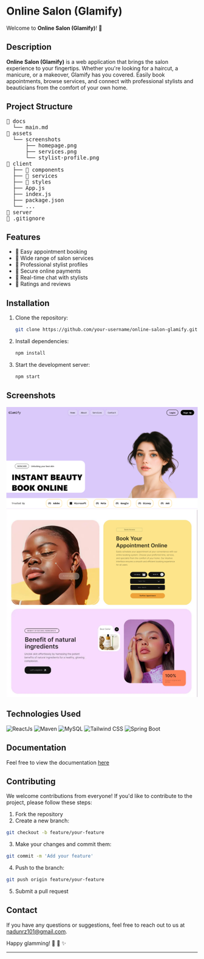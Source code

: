 # Online Salon (Glamify)

Welcome to **Online Salon (Glamify)**! :tada:

## Description

**Online Salon (Glamify)** is a web application that brings the salon experience to your fingertips. Whether you're looking for a haircut, a manicure, or a makeover, Glamify has you covered. Easily book appointments, browse services, and connect with professional stylists and beauticians from the comfort of your own home.

## Project Structure

<pre>
📂 docs
  └── main.md
📂 assets
  └── screenshots
      ├── homepage.png
      ├── services.png
      └── stylist-profile.png
📂 client
  ├── 📂 components
  ├── 📂 services
  ├── 📂 styles
  ├── App.js
  ├── index.js
  ├── package.json
  └── ...
📂 server
📄 .gitignore
</pre>

## Features

- :calendar: Easy appointment booking
- :nail_care: Wide range of salon services
- :busts_in_silhouette: Professional stylist profiles
- :money_with_wings: Secure online payments
- :speech_balloon: Real-time chat with stylists
- :star2: Ratings and reviews

## Installation

1. Clone the repository:

   ```bash
   git clone https://github.com/your-username/online-salon-glamify.git
   ```

2. Install dependencies:

   ```bash
   npm install
   ```

3. Start the development server:

   ```bash
   npm start
   ```

## Screenshots

![Homepage](assets/images/screenshots/hero-v2.png)
![Appointment](assets/images/screenshots/appoinment-home.svg)

## Technologies Used

![ReactJs](https://img.shields.io/badge/react-%231572B6.svg?style=for-the-badge&logo=react)
![Maven](https://img.shields.io/badge/maven-%23ED8B00.svg?style=for-the-badge&logo=apache&logoColor=white)
![MySQL](https://img.shields.io/badge/mysql-4479A1.svg?style=for-the-badge&logo=mysql&logoColor=white)
![Tailwind CSS](https://img.shields.io/badge/tailwindcss-%23121011.svg?style=for-the-badge&logo=tailwindcss)
![Spring Boot](https://img.shields.io/badge/springboot-%23121212.svg?style=for-the-badge&logo=springboot)

## Documentation

Feel free to view the documentation [here](./docs/main.md)

## Contributing

We welcome contributions from everyone! If you'd like to contribute to the project, please follow these steps:

1. Fork the repository
2. Create a new branch:

```bash
git checkout -b feature/your-feature
```

3. Make your changes and commit them:

```bash
git commit -m 'Add your feature'
```

4. Push to the branch:

```bash
git push origin feature/your-feature
```

5. Submit a pull request

## Contact

If you have any questions or suggestions, feel free to reach out to us at [nadunrz101@gmail.com](mailto:nadunrz101@gmail.com).

Happy glamming! :nail_care: :lipstick: :sparkles:

---
